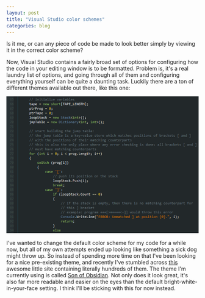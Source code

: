 ```yaml
---
layout: post
title: "Visual Studio color schemes"
categories: blog
---
```


Is it me, or can any piece of code be made to look better simply by viewing it in the correct color scheme?

Now, Visual Studio contains a fairly broad set of options for configuring how the code in your editing window is to be formatted. Problem is, it's a real laundry list of options, and going through all of them and configuring everything yourself can be quite a daunting task. Luckily there are a ton of different themes available out there, like this one:

![Visual Studio dark theme](/assets/img/blog/2012/01/vs-dark-theme.png)

I've wanted to change the default color scheme for my code for a while now, but all of my own attempts ended up looking like something a sick dog might throw up. So instead of spending more time on that I've been looking for a nice pre-existing theme, and recently I've stumbled across [this](http://studiostyl.es/) awesome little site containing literally hundreds of them. The theme I'm currently using is called [Son of Obsidian](http://studiostyl.es/schemes/son-of-obsidian). Not only does it look great, it's also far more readable and easier on the eyes than the default bright-white-in-your-face setting. I think I'll be sticking with this for now instead.
